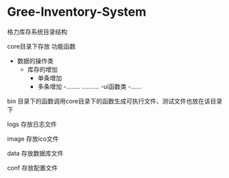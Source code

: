 # Gree-Inventory-System
格力库存系统目录结构

core目录下存放  功能函数 
  - 数据的操作类
     - 库存的增加
          - 单条增加
          - 多条增加
          -........
    ..........
  -ui函数类
    -......
    
 bin 目录下的函数调用core目录下的函数生成可执行文件、测试文件也放在该目录下
 
 logs 存放日志文件
 
 image  存放ico文件
 
 data  存放数据库文件
 
 conf  存放配置文件
 
 
  

